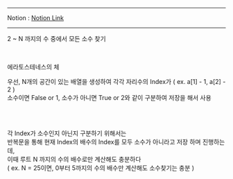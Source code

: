 ***
Notion : [Notion Link](https://west-pineapple-c4d.notion.site/N-6a5a47dd000c4beebe81a8d2972bfe6a)
***

2 ~ N 까지의 수 중에서 모든 소수 찾기  

<br/>
 
 에라토스테네스의 체  
 
우선, N개의 공간이 있는 배열을 생성하여 각각 자리수의 Index가 ( ex. a[1] - 1, a[2] - 2 )  
소수이면 False or 1, 소수가 아니면 True or 2와 같이 구분하여 저장을 해서 사용  

<br/><br/>

각 Index가 소수인지 아닌지 구분하기 위해서는  
반복문을 통해 현재 Index의 배수의 Index를 모두 소수가 아니라고 저장 하며 진행하는데,  
이때  루트 N 까지의 수의 배수로만 계산해도 충분하다  
( ex. N = 25이면, 0부터 5까지의 수의 배수만 계산해도 소수찾기는 충분 )  
